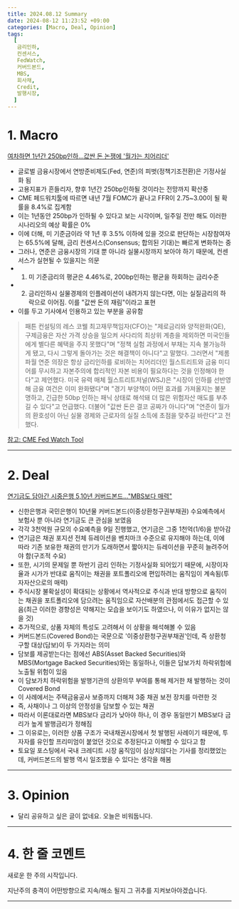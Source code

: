 ```yaml
---
title: 2024.08.12 Summary
date: 2024-08-12 11:23:52 +09:00
categories: [Macro, Deal, Opinion]
tags:
  [
   금리인하, 
   컨센서스,
   FedWatch,
   커버드본드,
   MBS,
   회사채,
   Credit,
   발행시장,
  ]
---
```


# 1. Macro

[여차하면 1년간 250bp인하...값싼 돈 논쟁에 '월가는 치어리더'](https://news.einfomax.co.kr/news/articleView.html?idxno=4320594)

- 글로벌 금융시장에서 연방준비제도(Fed, 연준)의 피벗(정책기조전환)은 기정사실화 됨
- 고용지표가 흔들리자, 향후 1년간 250bp인하될 것이라는 전망까지 확산중
- CME 페드워치툴에 따르면 내년 7월 FOMC가 끝나고 FFR이 2.75~3.00이 될 확률을 8.4%로 집계함
- 이는 1년동안 250bp가 인하될 수 있다고 보는 시각이며, 일주일 전만 해도 이러한 시나리오의 예상 확률은 0%
- 이에 더해, 미 기준금이라 약 1년 후 3.5% 이하에 있을 것으로 판단하는 시장참여자는 65.5%에 달해, 금리 컨센서스(Consensus; 합의된 기대)는 빠르게 변화하는 중
- 그러나, 연준은 금융시장의 기대 뿐 아니라 실물시장까지 보아야 하기 때문에, 컨센서스가 실현될 수 있을지는 의문
- 1) 미 기준금리의 평균은 4.46%로, 200bp인하는 평균을 하회하는 금리수준
- 2) 금리인하시 실물경제의 인플레이션이 내려가지 않는다면, 이는 실질금리의 하락으로 이어짐. 이를 "값싼 돈의 재림"이라고 표현
- 이를 두고 기사에서 인용하고 있는 부분을 공유함

> 패튼 컨설팅의 레스 코웰 최고재무책임자(CFO)는 "제로금리와 양적완화(QE), 구제금융은 자산 가격 상승을 일으켜 사다리의 최상위 계층을 제외하면 미국인들에게 별다른 혜택을 주지 못했다"며 "정책 실험 과정에서 부채는 지속 불가능하게 됐고, 다시 그렇게 돌아가는 것은 해결책이 아니다"고 말했다. 그러면서 "제롬 파월 연준 의장은 항상 금리인하를 로비하는 치어리더인 월스트리트와 금융 미디어를 무시하고 자본주의에 합리적인 자본 비용이 필요하다는 것을 인정해야 한다"고 제언했다. 미국 유력 매체 월스트리트저널(WSJ)은 "시장이 인하를 선반영해 금융 여건은 이미 완화됐다"며 "경기 부양책이 어떤 효과를 가져올지는 불분명하고, 긴급한 50bp 인하는 패닉 상태로 해석돼 더 많은 위험자산 매도를 부추길 수 있다"고 언급했다. 더불어 "값싼 돈은 결코 공짜가 아니다"며 "연준이 월가의 환호성이 아닌 실물 경제와 근로자의 실질 소득에 초점을 맞추길 바란다"고 전했다.

[참고: CME Fed Watch Tool](https://www.cmegroup.com/ko/markets/interest-rates/cme-fedwatch-tool.html)

---

# 2. Deal

[연기금도 담아간 시중은행 5,10년 커버드본드..."MBS보다 매력"](https://news.einfomax.co.kr/news/articleView.html?idxno=4320896)

- 신한은행과 국민은행이 10년물 커버드본드(이중상환청구권부채권) 수요예측에서 보험사 뿐 아니라 연기금도 큰 관심을 보였음
- 각각 3천억원 규모의 수요예측을 9일 진행했고, 연기금은 그중 1천억(1/6)을 받아감
- 연기금은 채권 포지션 전체 듀레이션을 벤치마크 수준으로 유지해야 하는데, 이에 따라 기존 보유한 채권의 만기가 도래하면서 짧아지는 듀레이션을 꾸준히 늘려주어야 함(구조적 수요)
- 또한, 시기의 문제일 뿐 하반기 금리 인하는 기정사실화 되어있기 때문에, 시장이자율과 시가가 반대로 움직이는 채권을 포트폴리오에 편입하려는 움직임이 계속됨(투자자산으로의 매력)
- 주식시장 불확실성이 확대되는 상황에서 역사적으로 주식과 반대 방향으로 움직이는 채권을 포트폴리오에 담으려는 움직임으로 자산배분의 관점에서도 접근할 수 있음(최근 이러한 경향성은 약해지는 모습을 보이기도 하였으나, 이 이유가 없지는 않을 것)
- 추가적으로, 상품 자체의 특성도 고려해서 이 상황을 해석해볼 수 있음
- 커버드본드(Covered Bond)는 국문으로 '이중상환청구권부채권'인데, 즉 상환청구할 대상(담보)이 두 가지라는 의미
- 담보를 제공받는다는 점에선 ABS(Asset Backed Securities)와 MBS(Mortgage Backed Securities)와는 동일하나, 이들은 담보가치 하락위험에 노출될 위험이 있음
- 이 담보가치 하락위험을 발행기관의 상환의무 부여를 통해 제거한 채 발행하는 것이 Covered Bond
- 이 사례에서는 주택금융공사 보증까지 더해져 3중 채권 보전 장치를 마련한 것
- 즉, 사채이나 그 이상의 안정성을 담보할 수 있는 채권
- 따라서 이론대로라면 MBS보다 금리가 낮아야 하나, 이 경우 동일만기 MBS보다 금리가 높게 발행금리가 정해짐
- 그 이유로는, 이러한 상품 구조가 국내채권시장에서 첫 발행된 사례이기 때문에, 투자자를 유인할 프리미엄이 붙었던 것으로 추정된다고 이해할 수 있다고 함
- 토요일 포스팅에서 국내 크레디트 시장 움직임이 심상치않다는 기사를 정리했었는데, 커버드본드의 발행 역시 일조했을 수 있다는 생각을 해봄


---

# 3. Opinion

- 달리 공유하고 싶은 글이 없네요. 오늘은 비워둡니다.

---

# 4. 한 줄 코멘트

새로운 한 주의 시작입니다.

지난주의 충격이 어떤방향으로 지속/해소 될지 그 귀추를 지켜보아야겠습니다.

---